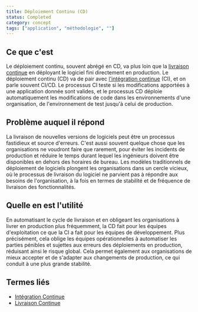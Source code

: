 ```yaml
---
title: Déploiement Continu (CD)
status: Completed
category: concept
tags: ["application", "méthodologie", ""]
---
```


## Ce que c'est

Le déploiement continu, souvent abrégé en CD, va plus loin que la [livraison continue](/fr/continuous-delivery/)
en déployant le logiciel fini directement en production.
Le déploiement continu (CD) va de pair avec [l'intégration continue](/fr/continuous-integration/) (CI),
et on parle souvent CI/CD.
Le processus CI teste si les modifications apportées à une application donnée sont valides,
et le processus CD déploie automatiquement les modifications de code dans les environnements d'une organisation, de l'environnement de test jusqu'à celui de production.

## Problème auquel il répond

La livraison de nouvelles versions de logiciels peut être un processus fastidieux et source d'erreurs.
C'est aussi souvent quelque chose que les organisations ne voudront faire que rarement, pour éviter les incidents de production
et réduire le temps durant lequel les ingénieurs doivent être disponibles en dehors des horaires de bureau.
Les modèles traditionnels de déploiement de logiciels plongent les organisations dans un cercle vicieux,
où le processus de livraison du logiciel ne parvient pas à répondre aux besoins de l'organisation, à la fois en termes de stabilité et de fréquence de livraison des fonctionnalités.

## Quelle en est l'utilité

En automatisant le cycle de livraison et en obligeant les organisations à livrer en production plus fréquemment,
la CD fait pour les équipes d'exploitation ce que la CI a fait pour les équipes de développement.
Plus précisément, cela oblige les équipes opérationnelles à automatiser les parties pénibles et sujettes aux erreurs des déploiements en production, réduisant ainsi le risque global.
Cela permet également aux organisations de mieux accepter et de s'adapter aux changements de production, ce qui conduit à une plus grande stabilité.

## Termes liés

* [Intégration Continue](/fr/continuous-integration/)
* [Livraison Continue](/fr/continuous-delivery/)
